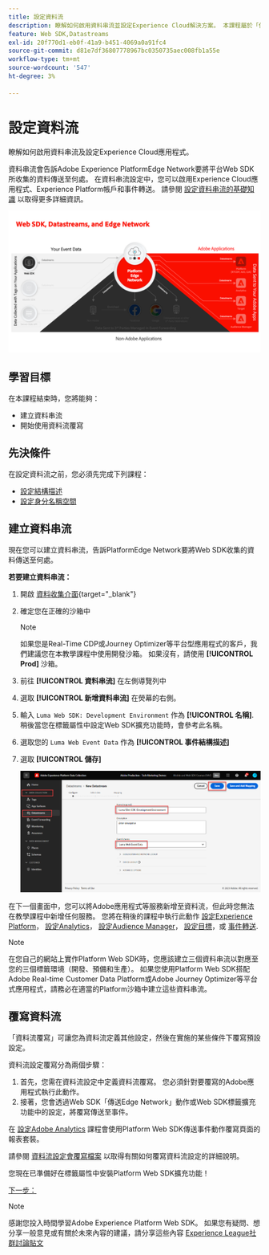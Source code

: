 ```yaml
---
title: 設定資料流
description: 瞭解如何啟用資料串流並設定Experience Cloud解決方案。 本課程屬於「使用Web SDK實作Adobe Experience Cloud」教學課程的一部分。
feature: Web SDK,Datastreams
exl-id: 20f770d1-eb0f-41a9-b451-4069a0a91fc4
source-git-commit: d81e7df36807778967bc0350735aec008fb1a55e
workflow-type: tm+mt
source-wordcount: '547'
ht-degree: 3%

---
```


# 設定資料流

瞭解如何啟用資料串流及設定Experience Cloud應用程式。

資料串流會告訴Adobe Experience PlatformEdge Network要將平台Web SDK所收集的資料傳送至何處。 在資料串流設定中，您可以啟用Experience Cloud應用程式、Experience Platform帳戶和事件轉送。 請參閱 [設定資料串流的基礎知識](https://experienceleague.adobe.com/docs/experience-platform/edge/fundamentals/datastreams.html?lang=zh-Hant) 以取得更多詳細資訊。


![Web SDK、資料串流和Edge Network圖表](assets/dc-websdk-datastreams.png)

## 學習目標

在本課程結束時，您將能夠：

* 建立資料串流
* 開始使用資料流覆寫

## 先決條件

在設定資料流之前，您必須先完成下列課程：

* [設定結構描述](configure-schemas.md)
* [設定身分名稱空間](configure-identities.md)

## 建立資料串流

現在您可以建立資料串流，告訴PlatformEdge Network要將Web SDK收集的資料傳送至何處。

**若要建立資料串流：**

1. 開啟 [資料收集介面](https://launch.adobe.com/tw/){target="_blank"}
1. 確定您在正確的沙箱中

   >[!NOTE]
   >
   >如果您是Real-Time CDP或Journey Optimizer等平台型應用程式的客戶，我們建議您在本教學課程中使用開發沙箱。 如果沒有，請使用 **[!UICONTROL Prod]** 沙箱。

1. 前往 **[!UICONTROL 資料串流]** 在左側導覽列中
1. 選取 **[!UICONTROL 新增資料串流]** 在熒幕的右側。
1. 輸入 `Luma Web SDK: Development Environment` 作為 **[!UICONTROL 名稱]**. 稍後當您在標籤屬性中設定Web SDK擴充功能時，會參考此名稱。
1. 選取您的 `Luma Web Event Data` 作為 **[!UICONTROL 事件結構描述]**
1. 選取 **[!UICONTROL 儲存]**

   ![建立資料串流](assets/datastream-create-new-datastream.png)

在下一個畫面中，您可以將Adobe應用程式等服務新增至資料流，但此時您無法在教學課程中新增任何服務。 您將在稍後的課程中執行此動作 [設定Experience Platform](setup-experience-platform.md)， [設定Analytics](setup-analytics.md)， [設定Audience Manager](setup-audience-manager.md)， [設定目標](setup-target.md)，或 [事件轉送](setup-event-forwarding.md).

>[!NOTE]
>
>在您自己的網站上實作Platform Web SDK時，您應該建立三個資料串流以對應至您的三個標籤環境（開發、預備和生產）。 如果您使用Platform Web SDK搭配Adobe Real-time Customer Data Platform或Adobe Journey Optimizer等平台式應用程式，請務必在適當的Platform沙箱中建立這些資料串流。

## 覆寫資料流

「資料流覆寫」可讓您為資料流定義其他設定，然後在實施的某些條件下覆寫預設設定。


資料流設定覆寫分為兩個步驟：

1. 首先，您需在資料流設定中定義資料流覆寫。 您必須針對要覆寫的Adobe應用程式執行此動作。
1. 接著，您會透過Web SDK「傳送Edge Network」動作或Web SDK標籤擴充功能中的設定，將覆寫傳送至事件。

在 [設定Adobe Analytics](setup-analytics.md) 課程會使用Platform Web SDK傳送事件動作覆寫頁面的報表套裝。

請參閱 [資料流設定會覆寫檔案](https://experienceleague.adobe.com/docs/experience-platform/datastreams/overrides.html?lang=en) 以取得有關如何覆寫資料流設定的詳細說明。

您現在已準備好在標籤屬性中安裝Platform Web SDK擴充功能！

[下一步： ](install-web-sdk.md)

>[!NOTE]
>
>感謝您投入時間學習Adobe Experience Platform Web SDK。 如果您有疑問、想分享一般意見或有關於未來內容的建議，請分享這些內容 [Experience League社群討論貼文](https://experienceleaguecommunities.adobe.com/t5/adobe-experience-platform-launch/tutorial-discussion-implement-adobe-experience-cloud-with-web/td-p/444996)
